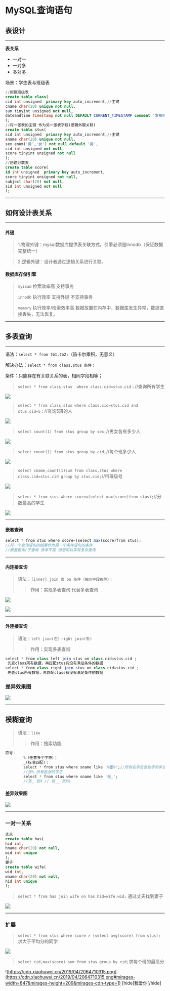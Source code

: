 #		MySQL查询语句

##		表设计

--------

**表关系**

- 一对一
- 一对多
- 多对多

场景：学生表与班级表

```sql
//创建班级表
create table class(
cid int unsigned  primary key auto_increment,//主键
cname char(20) unique not null,
sum tinyint unsigned not null,
dateandtime timestamp not null DEFAULT CURRENT_TIMESTAMP comment '发布时间'
);
//将一张表的主键 作为另一张表字段(逻辑外键关联)
create table stus(
sid int unsigned  primary key auto_increment,//主键
sname char(20) unique not null,
sex enum('男','女') not null default '男',
cid int unsigned not null,
score tinyint unsigned not null
);
//创建分数表
create table score(
id int unsigned  primary key auto_increment,
score tinyint unsigned not null,
subject char(20) not null,
sid int unsigned not null
);
```

*************

##		如何设计表关系

----------------

####		外键

> 1.物理外键：mysql数据库提供表关联方式。引擎必须是Innodb（保证数据完整统一）

>2.逻辑外键：设计者通过逻辑关系进行关联。

####		数据库存储引擎

> `myisam`  检索效率高 支持事务
>
> `innodb`  执行效率 支持外键 不支持事务
>
> `memory`  执行效率/检索效率高 数据放置在内存中，数据库发生异常，数据直接丢失，无法恢复。

---------

##		多表查询

--------------

语法：`select * from tb1,tb2;`（笛卡尔乘积，无意义）

解决办法：`select * from class,stus 条件；`

条件：只能存在有关联关系的表，相同字段相等；

> `select * from class,stus  where class.cid=stus.cid；`//查询所有学生

![](https://ws3.sinaimg.cn/large/005BYqpggy1g232x9bbpij30k3070aab.jpg#mirages-width=1334&mirages-height=750&mirages-cdn-type=1&shadow)

> `select * from class,stus where class.cid=stus.cid and  stus.cid=5；`//查询5班的人

![](https://ws3.sinaimg.cn/large/005BYqpgly1g23368t7l6j30ke04p753.jpg#mirages-width=1334&mirages-height=750&mirages-cdn-type=1&shadow)

> `select count(1) from stus group by sex;`//男女各有多少人

![](https://ws3.sinaimg.cn/large/005BYqpgly1g233d76sgrj30dx04l74o.jpg#mirages-width=1334&mirages-height=750&mirages-cdn-type=1&shadow)

> `select count(1) from stus group by cid;`//每个班多少人

![](https://ws3.sinaimg.cn/large/005BYqpgly1g233fjhpukj30fj051di2.jpg#mirages-width=1334&mirages-height=750&mirages-cdn-type=1&shadow)

> `select cname,count(1)sum from class,stus where class.cid=stus.cid group by stus.cid;`//带班级号

![](https://ws3.sinaimg.cn/large/005BYqpggy1g233vdirgwj30q4055q48.jpg#mirages-width=1334&mirages-height=750&mirages-cdn-type=1&shadow)

> `select * from stus where score=(select max(score)from stus);`//分数最高的学生

![](https://ws3.sinaimg.cn/large/005BYqpggy1g2343dst48j30kg05hjue.jpg#mirages-width=1334&mirages-height=750&mirages-cdn-type=1&shadow)

------------------------------

####		嵌套查询

```php
select * from stus where score=(select max(score)from stus);
//将一个查询语句的结果作为另一个条件语句的条件
//嵌套查询/子查询 效率不高 但是可以实现复杂查询
```

---------------

####	内连接查询

> 语法：`[inner] join 表 on 条件（相同字段相等）；`
>
> > 作用：实现多表查询 代替多表查询

![](https://ws3.sinaimg.cn/large/005BYqpgly1g234fb50trj30ca00oaa1.jpg#mirages-width=1334&mirages-height=750&mirages-cdn-type=1&shadow)

![](https://ws3.sinaimg.cn/large/005BYqpggy1g234j853rdj30js05nwem.jpg#mirages-width=1334&mirages-height=750&mirages-cdn-type=1&shadow)

----------

####		外连接查询

>语法：`left jion(左)` `right join(右)`
>
>> 作用：实现多表查询

```php
select * from class left join stus on class.cid=stus.cid ;
 先查class所有数据，再匹配stus有没有满足条件的数据
select * from class right join stus on class.cid=stus.cid ;
 先查stus所有数据，再匹配class有没有满足条件的数据
```

###		差异效果图

![](https://ws3.sinaimg.cn/large/005BYqpgly1g2353zs0wfj30kd0ejq4q.jpg#mirages-width=1334&mirages-height=750&mirages-cdn-type=1&shadow)

----------

##		模糊查询

> 语法：`like`
>
> > 作用：搜索功能

```php
符号：
 		%（任意多个字符）；
 		_(标准匹配)；
 		select * from stus where sname like '%张%';//所有名字包含张字的学生
		//张% 所有姓张的学生  
 		select * from stus where sname like '张_';
		//张_ 张X // 张__ 张XX
```

####	差异效果图


![](https://ws3.sinaimg.cn/large/005BYqpggy1g235p9o1cij30jw0beaab.jpg#mirages-width=1334&mirages-height=750&mirages-cdn-type=1&shadow)

-------------

###		一对一关系

```sql
丈夫
create table has(
hid int,
hname char(20) not null,
wid int unique
);
妻子
create table wife(
wid int,
wname char(20) not null,
hid int unique
);
```

> `select * from has join wife on has.hid=wife.wid;` 通过丈夫找到妻子

![](https://ws3.sinaimg.cn/large/005BYqpggy1g236blnpiqj30nk09jq2y.jpg#mirages-width=1334&mirages-height=750&mirages-cdn-type=1&shadow)

----------
###		扩展

> `select * from stus where score > (select avg(score) from stus);`求大于平均分的同学

![](https://cdn.xiaohuwei.cn/2019/04/543767241.png#mirages-width=754&mirages-height=232&mirages-cdn-type=1)

> `select cid,max(score) sum from stus group by cid;`求每个班的最高分

![https://cdn.xiaohuwei.cn/2019/04/2064710315.png](https://cdn.xiaohuwei.cn/2019/04/2064710315.png#mirages-width=847&mirages-height=209&mirages-cdn-type=1)
[hide]我爱你[/hide]